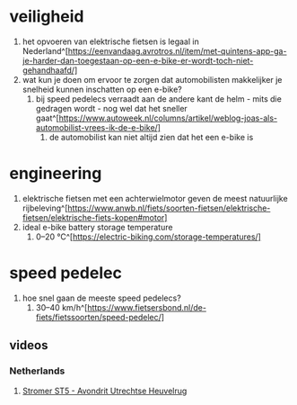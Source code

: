 # veiligheid
1. het opvoeren van elektrische fietsen is legaal in Nederland^[https://eenvandaag.avrotros.nl/item/met-quintens-app-ga-je-harder-dan-toegestaan-op-een-e-bike-er-wordt-toch-niet-gehandhaafd/]
2. wat kun je doen om ervoor te zorgen dat automobilisten makkelijker je snelheid kunnen inschatten op een e-bike?
	1. bij speed pedelecs verraadt aan de andere kant de helm - mits die gedragen wordt - nog wel dat het sneller gaat^[https://www.autoweek.nl/columns/artikel/weblog-joas-als-automobilist-vrees-ik-de-e-bike/]
		1. de automobilist kan niet altijd zien dat het een e-bike is

# engineering
1. elektrische fietsen met een achterwielmotor geven de meest natuurlijke rijbeleving^[https://www.anwb.nl/fiets/soorten-fietsen/elektrische-fietsen/elektrische-fiets-kopen#motor]
2. ideal e-bike battery storage temperature
	1. 0–20 °C^[https://electric-biking.com/storage-temperatures/]

# speed pedelec
1. hoe snel gaan de meeste speed pedelecs?
	1. 30–40 km/h^[https://www.fietsersbond.nl/de-fiets/fietssoorten/speed-pedelec/]

## videos
### Netherlands
1. [Stromer ST5 - Avondrit Utrechtse Heuvelrug](https://www.youtube.com/watch?v=0RtDnUzyk2Y)